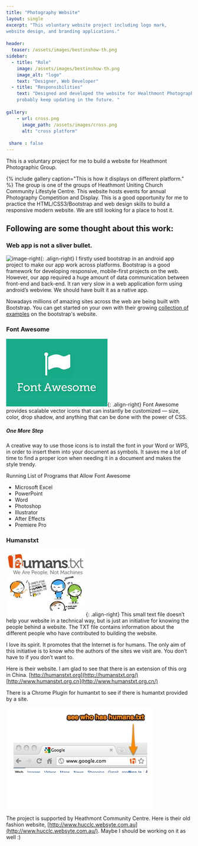 ```yaml
---
title: "Photography Website"
layout: single
excerpt: "This voluntary website project including logo mark,
website design, and branding applications."

header:
  teaser: /assets/images/bestinshow-th.png
sidebar:
  - title: "Role"
    image: /assets/images/bestinshow-th.png
    image_alt: "logo"
    text: "Designer, Web Developer"
  - title: "Responsibilities"
    text: "Designed and developed the website for Healthmont Photograph Competition and Display,
    probably keep updating in the future. "

gallery:
    - url: cross.png
      image_path: /assets/images/cross.png
      alt: "cross platform"

 share : false
---
```


This is a voluntary project for me to build a website for Heathmont Photographic Group.

{% include gallery caption="This is how it displays on different platform." %}
The group is one of the groups of Heathmont Uniting Church Community Lifestyle Centre. This website hosts events for annual Photography Competition and Display. This is a good opportunity for me to practice the HTML/CSS3/Bootstrap and web design skills to build a responsive modern website. We are still looking for a place to host it.

## Following are some thought about this work:

### Web app is not a sliver bullet.
![image-right](/assets/images/images/bootstrap.jpg){: .align-right}
I firstly used bootstrap in an android app project to make our app work across platforms. Bootstrap is a good framework for developing responsive, mobile-first projects on the web. However, our app required a huge amount of data communication between front-end and back-end. It ran very slow in a web application form using android’s webview. We should have built it as a native app.

Nowadays millions of amazing sites across the web are being built with Bootstrap. You can get started on your own
with their growing <a href="../getting-started/#examples">collection of examples</a> on the bootstrap's website.

### Font Awesome

![image-right](/assets/images/font-awesome.jpg){: .align-right}
Font Awesome provides scalable vector icons that can instantly be customized —
size, color, drop shadow, and anything that can be done with the power of CSS.

##### One More Step
A creative way to use those icons is to install the font in your Word or WPS, in order to insert them into your document as symbols. It saves me a lot of time to find a proper icon when needing it in a document and makes the style trendy.

Running List of Programs that Allow Font Awesome
* Microsoft Excel
* PowerPoint
* Word
* Photoshop
* Illustrator
* After Effects
* Premiere Pro


### Humanstxt
![image-right](/assets/images/humanstxt.jpg){: .align-right}
This small text file doesn’t help your website in a technical way, but is just an initiative for knowing the people behind a website. The TXT file contains information about the different people who have contributed to building the website.

I love its spirit. It promotes that the Internet is for humans. The only aim of this initiative is to know who the authors of the sites we visit are. You don’t have to if you don’t want to.

Here is their website. I am glad to see that there is an extension of this org in China.
[http://humanstxt.org](http://humanstxt.org/)
[http://www.humanstxt.org.cn](http://www.humanstxt.org.cn/)

There is a Chrome Plugin for humantxt to see if there is humantxt provided by a site.

<a target="_blank" href="https://chrome.google.com/webstore/detail/humanstxt/pocdghmbbodjiclginddlaimdaholhfk">
            <img src="/images/chrome-humanstxt-plugin.jpg"></a>


The project is supported by Heathmont Community Centre. Here is their old fashion website,
[http://www.hucclc.websyte.com.au](http://www.hucclc.websyte.com.au/).
Maybe I should be working on it as well :)
